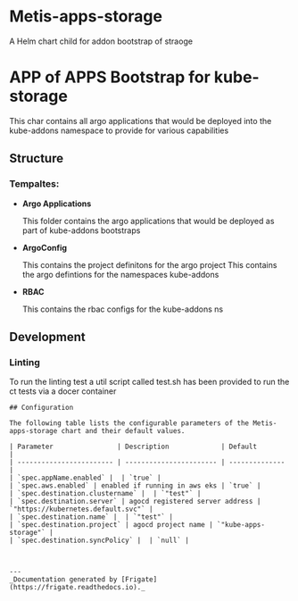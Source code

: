 
Metis-apps-storage
===========

A Helm chart child for addon bootstrap of straoge

# APP of APPS Bootstrap for kube-storage

This char contains all argo applications that would be deployed into the kube-addons namespace to provide for various
capabilities

## Structure

### **Tempaltes:**


- **Argo Applications**

    This folder contains the argo applications that would be deployed as part of kube-addons bootstraps

- **ArgoConfig**

    This contains the project definitons  for the argo project
    This  contains the argo defintions for the namespaces kube-addons

- **RBAC**

    This contains the rbac configs for the kube-addons ns

## Development
### Linting
To run the linting test a util script called test.sh has been provided to run the ct tests via a docer container




```
## Configuration

The following table lists the configurable parameters of the Metis-apps-storage chart and their default values.

| Parameter                | Description             | Default        |
| ------------------------ | ----------------------- | -------------- |
| `spec.appName.enabled` |  | `true` |
| `spec.aws.enabled` | enabled if running in aws eks | `true` |
| `spec.destination.clustername` |  | `"test"` |
| `spec.destination.server` | agocd registered server address | `"https://kubernetes.default.svc"` |
| `spec.destination.name` |  | `"test"` |
| `spec.destination.project` | agocd project name | `"kube-apps-storage"` |
| `spec.destination.syncPolicy` |  | `null` |



---
_Documentation generated by [Frigate](https://frigate.readthedocs.io)._

